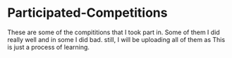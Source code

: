 # Participated-Competitions
These are some of the compititions that I took part in. Some of them I did really well and in some I did bad. still, I will be uploading all of them as This is just a process of learning. 
